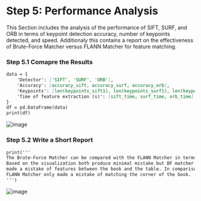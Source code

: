 # Step 5: Performance Analysis

This Section includes the analysis of the performance of SIFT, SURF, and ORB in terms of keypoint detection accuracy, number of keypoints detected, and speed. Additionaly this contains a report on the effectiveness of Brute-Force Matcher versus FLANN Matcher for feature matching.

### Step 5.1 Comapre the Results

```markdown
data = {
    'Detector': ['SIFT', 'SURF', 'ORB'],
    'Accuracy': [accuracy_sift, accuracy_surf, accuracy_orb],
    'Keypoints': [len(keypoints_sift1), len(keypoints_surf1), len(keypoints_orb1)],
    'Time of feature extraction (s)': [sift_time, surf_time, orb_time]
}
df = pd.DataFrame(data)
print(df)
```

![image](https://github.com/user-attachments/assets/0b848f07-670e-4176-8af1-d1540eeb999d)

### Step 5.2 Write a Short Report

```markdown
print('''
The Brute-Force Matcher can be compared with the FLANN Matcher in terms of accuracy
Based on the visualization both produce minimal mistake but BF matcher
made a mistake of features between the book and the table. In comparison to that
FLANN Matcher only made a mistake of matching the corner of the book.
''')
```

![image](https://github.com/user-attachments/assets/cdd1bdc3-fa60-423d-9b03-06507a9ae33b)

